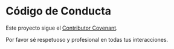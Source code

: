 # Código de Conducta

Este proyecto sigue el [Contributor Covenant](https://www.contributor-covenant.org/).

Por favor sé respetuoso y profesional en todas tus interacciones.
